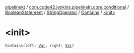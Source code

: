 [pipelinekt](../../../../index.md) / [com.code42.jenkins.pipelinekt.core.conditional](../../../index.md) / [BooleanStatement](../../index.md) / [StringOperator](../index.md) / [Contains](index.md) / [&lt;init&gt;](./-init-.md)

# &lt;init&gt;

`Contains(left: `[`Var`](../../../../com.code42.jenkins.pipelinekt.core.vars/-var/index.md)`, right: `[`Var`](../../../../com.code42.jenkins.pipelinekt.core.vars/-var/index.md)`)`